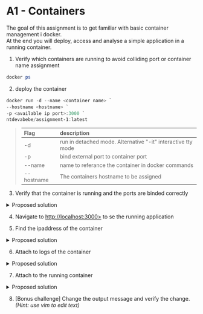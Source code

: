 # A1 - Containers

The goal of this assignment is to get familiar with basic container management i docker.  
At the end you will deploy, access and analyse a simple application in a running container.

1. Verify which containers are running to avoid colliding port or container name assignment

```powershell
docker ps
```

2. deploy the container

```powershell
docker run -d --name <container name> `
--hostname <hostname> `
-p <available ip port>:3000 `
ntdevabebe/assignment-1:latest
```

> | Flag       | description                                                  |
> | :--------- | :----------------------------------------------------------- |
> | -d         | run in detached mode. Alternative "-it" interactive tty mode |
> | -p         | bind external port to container port                         |
> | --name     | name to referance the container in docker commands           |
> | --hostname | The containers hostname to be assigned                       |

3. Verify that the container is running and the ports are binded correctly

<details>
    <summary> Proposed solution </summary>

```powershell
docker ps
```

|             ![hyper-v](./assets/docker-ps-simpleapp.png)             |
| :------------------------------------------------------------------: |
| "docker ps" returns a list with basic info of all running containers |

</details>

4. Navigate to [http://localhost:3000>](http://localhost:3000) to se the running application

5. Find the ipaddress of the container

<details>
    <summary> Proposed solution </summary>

Alternative 1 - Inspect the container

```powershell
docker inspect <container name>
```

```powershell
[
    {
        ...
        "Networks": {
            "bridge": {
                ...
                "IPAddress": "172.17.0.2",
                ...
            }
            ...
        }
        ...
    }
]
```

Alternative 2 - Inspect network

```powershell
docker netwokrk inspect <network>  # default network is "bridge"
```

```powershell
[
    {
        "Name": "bridge"
        ...
        "Containers": {
            "<Container ID>": {
                "Name": "testserver", # container name
                ...
                "IPAddress": "172.17.0.2",
                ...
            }
            ...
        }
        ...
    }
]
```

</details>
   
6. Attach to logs of the container

<details>
    <summary> Proposed solution </summary>

```powershell
docker logs <container name>
```

> Use the -f flag to attach and follow the output stream of the container
> ![hyper-v](./assets/docker-logs-testsever.png)

</details>

7. Attach to the running container

<details>
    <summary> Proposed solution </summary>

```powershell
docker exec -it <container name> sh #attach a sh shell to container as root - OBS!! you are now entering linux world
```

![attach to container](./assets/docker-exec-testsever.png)

</details>

8. [Bonus challenge] Change the output message and verify the change. _(Hint: use vim to edit text)_
